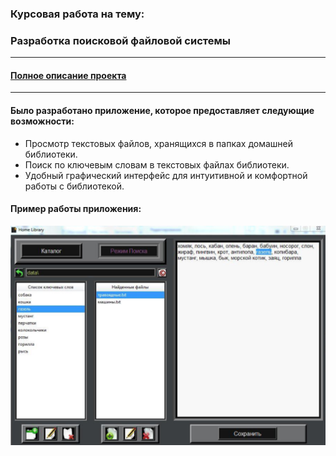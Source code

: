 ### Курсовая работа на тему:
### Разработка поисковой файловой системы

---

#### [Полное описание проекта](https://github.com/nightcarpenter/HomeLibrary/blob/main/HomeLibrary.pdf)

---

#### Было разработано приложение, которое предоставляет следующие возможности:

+ Просмотр текстовых файлов, хранящихся в папках домашней библиотеки.
+ Поиск по ключевым словам в текстовых файлах библиотеки.
+ Удобный графический интерфейс для интуитивной и комфортной работы с библиотекой.

#### Пример работы приложения:

![Пример работы приложения](logo.jpg)
